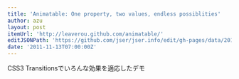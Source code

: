 ```yaml
---
title: 'Animatable: One property, two values, endless possiblities'
author: azu
layout: post
itemUrl: 'http://leaverou.github.com/animatable/'
editJSONPath: 'https://github.com/jser/jser.info/edit/gh-pages/data/2011/11/index.json'
date: '2011-11-13T07:00:00Z'
---
```

CSS3 Transitionsでいろんな効果を適応したデモ

